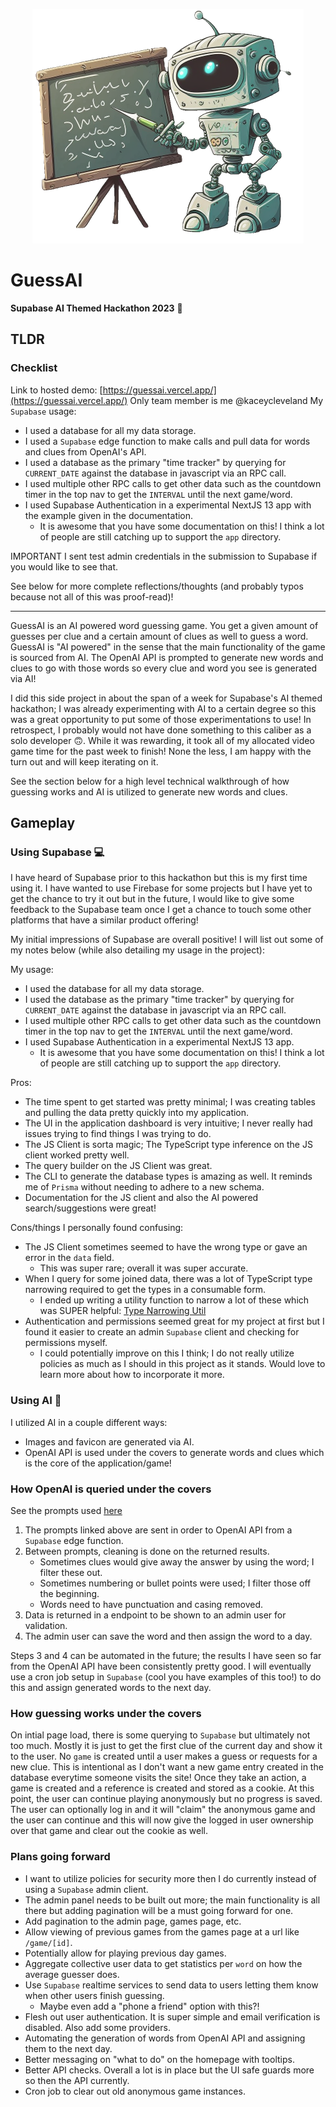 


<p align="center">
<img width="434" height="375" src="/public/guessai.png">
</p>

# GuessAI

**Supabase AI Themed Hackathon 2023** :partying_face:

## TLDR

### Checklist
Link to hosted demo: [https://guessai.vercel.app/](https://guessai.vercel.app/)
Only team member is me @kaceycleveland
My `Supabase` usage:
- I used a database for all my data storage.
- I used a `Supabase` edge function to make calls and pull data for words and clues from OpenAI's API.
- I used a database as the primary "time tracker" by querying for `CURRENT_DATE` against the database in javascript via an RPC call.
- I used multiple other RPC calls to get other data such as the countdown timer in the top nav to get the `INTERVAL` until the next game/word.
- I used Supabase Authentication in a experimental NextJS 13 app with the example given in the documentation.
  - It is awesome that you have some documentation on this! I think a lot of people are still catching up to support the `app` directory.

IMPORTANT
I sent test admin credentials in the submission to Supabase if you would like to see that.


See below for more complete reflections/thoughts (and probably typos because not all of this was proof-read)!


-------------------------------------

GuessAI is an AI powered word guessing game. You get a given amount of guesses per clue and a certain amount of clues as well to guess a word. GuessAI is "AI powered" in the sense that the main functionality of the game is sourced from AI. The OpenAI API is prompted to generate new words and clues to go with those words so every clue and word you see is generated via AI!

I did this side project in about the span of a week for Supabase's AI themed hackathon; I was already experimenting with AI to a certain degree so this was a great opportunity to put some of those experimentations to use! In retrospect, I probably would not have done something to this caliber as a solo developer :upside_down_face:. While it was rewarding, it took all of my allocated video game time for the past week to finish! None the less, I am happy with the turn out and will keep iterating on it.

See the section below for a high level technical walkthrough of how guessing works and AI is utilized to generate new words and clues.

## Gameplay 

### Using Supabase :computer:
I have heard of Supabase prior to this hackathon but this is my first time using it. I have wanted to use Firebase for some projects but I have yet to get the chance to try it out but in the future, I would like to give some feedback to the Supabase team once I get a chance to touch some other platforms that have a similar product offering!

My initial impressions of Supabase are overall positive! I will list out some of my notes below (while also detailing my usage in the project):

My usage:
- I used the database for all my data storage.
- I used the database as the primary "time tracker" by querying for `CURRENT_DATE` against the database in javascript via an RPC call.
- I used multiple other RPC calls to get other data such as the countdown timer in the top nav to get the `INTERVAL` until the next game/word.
- I used Supabase Authentication in a experimental NextJS 13 app.
  - It is awesome that you have some documentation on this! I think a lot of people are still catching up to support the `app` directory.

Pros:
- The time spent to get started was pretty minimal; I was creating tables and pulling the data pretty quickly into my application.
- The UI in the application dashboard is very intuitive; I never really had issues trying to find things I was trying to do.
- The JS Client is sorta magic; The TypeScript type inference on the JS client worked pretty well.
- The query builder on the JS Client was great.
- The CLI to generate the database types is amazing as well. It reminds me of `Prisma` without needing to adhere to a new schema.
- Documentation for the JS client and also the AI powered search/suggestions were great!

Cons/things I personally found confusing:
- The JS Client sometimes seemed to have the wrong type or gave an error in the `data` field.
  - This was super rare; overall it was super accurate.
- When I query for some joined data, there was a lot of TypeScript type narrowing required to get the types in a consumable form.
  - I ended up writing a utility function to narrow a lot of these which was SUPER helpful: [Type Narrowing Util](lib/utils/narrow-items.ts)
- Authentication and permissions seemed great for my project at first but I found it easier to create an admin `Supabase` client and checking for permissions myself.
  - I could potentially improve on this I think; I do not really utilize policies as much as I should in this project as it stands. Would love to learn more about how to incorporate it more.

### Using AI :robot:

I utilized AI in a couple different ways:
- Images and favicon are generated via AI.
- OpenAI API is used under the covers to generate words and clues which is the core of the application/game!


### How OpenAI is queried under the covers

See the prompts used [here](app/(admin)/words/prompts.ts)

1. The prompts linked above are sent in order to OpenAI API from a `Supabase` edge function.
2. Between prompts, cleaning is done on the returned results.
   - Sometimes clues would give away the answer by using the word; I filter these out.
   - Sometimes numbering or bullet points were used; I filter those off the beginning.
   - Words need to have punctuation and casing removed.
3. Data is returned in a endpoint to be shown to an admin user for validation.
4. The admin user can save the word and then assign the word to a day.

Steps 3 and 4 can be automated in the future; the results I have seen so far from the OpenAI API have been consistently pretty good. I will eventually use a cron job setup in `Supabase` (cool you have examples of this too!) to do this and assign generated words to the next day.


### How guessing works under the covers

On intial page load, there is some querying to `Supabase` but ultimately not too much. Mostly it is just to get the first clue of the current day and show it to the user. No `game` is created until a user makes a guess or requests for a new clue. This is intentional as I don't want a new game entry created in the database everytime someone visits the site! Once they take an action, a game is created and a reference is created and stored as a cookie. At this point, the user can continue playing anonymously but no progress is saved. The user can optionally log in and it will "claim" the anonymous game and the user can continue and this will now give the logged in user ownership over that game and clear out the cookie as well.



### Plans going forward

- I want to utilize policies for security more then I do currently instead of using a `Supabase` admin client.
- The admin panel needs to be built out more; the main functionality is all there but adding pagination will be a must going forward for one.
- Add pagination to the admin page, games page, etc.
- Allow viewing of previous games from the games page at a url like `/game/[id]`.
- Potentially allow for playing previous day games.
- Aggregate collective user data to get statistics per `word` on how the average guesser does.
- Use `Supabase` realtime services to send data to users letting them know when other users finish guessing.
  - Maybe even add a "phone a friend" option with this?!
- Flesh out user authentication. It is super simple and email verification is disabled. Also add some providers.
- Automating the generation of words from OpenAI API and assigning them to the next day.
- Better messaging on "what to do" on the homepage with tooltips.
- Better API checks. Overall a lot is in place but the UI safe guards more so then the API currently.
- Cron job to clear out old anonymous game instances.